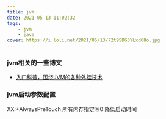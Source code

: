 ```yaml
---
title: jvm
date: 2021-05-13 11:02:32
tags: 
    - jvm
    - java
cover: https://i.loli.net/2021/05/13/72t9SDG3YLxd68o.jpg
---
```



### jvm相关的一些博文
* [入门科普，围绕JVM的各种外挂技术](https://mp.weixin.qq.com/s/cwU2rLOuwock048rKBz3ew)

### jvm启动参数配置

XX:+AlwaysPreTouch  所有内存指定写0  降低启动时间

